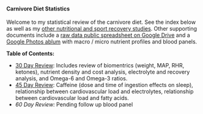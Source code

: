 #### Carnivore Diet Statistics

Welcome to my statistical review of the carnivore diet.  See the index below as well as my [other nutritional and sport recovery studies](https://lintr.ee/savagezen).  Other supporting documents include a [raw data public spreadsheet on Google Drive](https://docs.google.com/spreadsheets/d/13WCRykhYSVscl9QhU4B3CNdaC7-n2UEKnWZBDMZJoBs/edit?usp=sharing) and a [Google Photos ablum](https://photos.app.goo.gl/jrqqa6PNoXXHvM3m6) with macro / micro nutrient profiles and blood panels.

**Table of Contents:**

* [30 Day Review](https://github.com/savagezen/carnivore/blob/master/Review-30-Days.md):  Includes review of biomentrics (weight, MAP, RHR, ketones), nutrient density and cost analysis, electrolyte and recovery analysis, and Omega-6 and Omega-3 ratios.
* [45 Day Review](https://github.com/savagezen/carnivore/blob/master/Review-45-Days.md): Caffeine (dose and time of ingestion effects on sleep), relationship between cardiovascular load and electrolytes, relationship between cardiovascular load and fatty acids.
* *60 Day Review:*  Pending follow up blood panel
